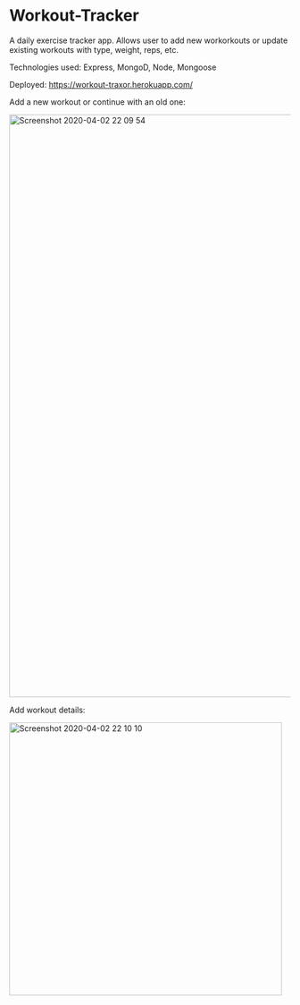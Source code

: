 # Workout-Tracker

A daily exercise tracker app. Allows user to add new workorkouts or update existing workouts with type, weight, reps, etc.

Technologies used: Express, MongoD, Node, Mongoose

Deployed: https://workout-traxor.herokuapp.com/

Add a new workout or continue with an old one:

<img width="1042" alt="Screenshot 2020-04-02 22 09 54" src="https://user-images.githubusercontent.com/52295078/78326641-be9b8f80-752f-11ea-8b1a-ea2fa6e20cde.png">

Add workout details:

<img width="488" alt="Screenshot 2020-04-02 22 10 10" src="https://user-images.githubusercontent.com/52295078/78326644-c0655300-752f-11ea-9a17-d2c0cf7c4b42.png">

